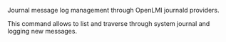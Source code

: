 Journal message log management through OpenLMI journald providers.

This command allows to list and traverse through system journal and logging new messages.

